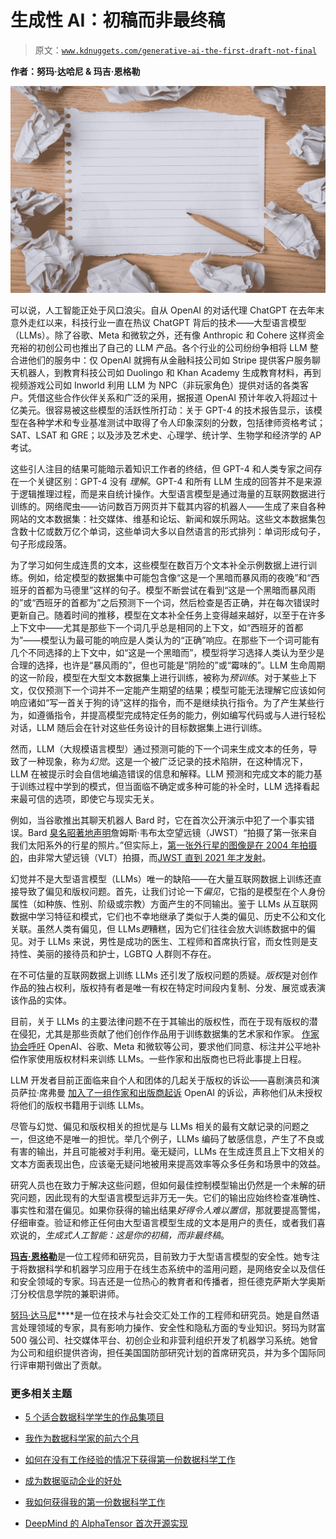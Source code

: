 # 生成性 AI：初稿而非最终稿

> 原文：[`www.kdnuggets.com/generative-ai-the-first-draft-not-final`](https://www.kdnuggets.com/generative-ai-the-first-draft-not-final)

**作者：努玛·达哈尼 & 玛吉·恩格勒**

![生成性 AI：初稿而非最终稿](img/0e325d6fb9017bf797b00d207f388bdb.png)

可以说，人工智能正处于风口浪尖。自从 OpenAI 的对话代理 ChatGPT 在去年末意外走红以来，科技行业一直在热议 ChatGPT 背后的技术——大型语言模型（LLMs）。除了谷歌、Meta 和微软之外，还有像 Anthropic 和 Cohere 这样资金充裕的初创公司也推出了自己的 LLM 产品。各个行业的公司纷纷争相将 LLM 整合进他们的服务中：仅 OpenAI 就拥有从金融科技公司如 Stripe 提供客户服务聊天机器人，到教育科技公司如 Duolingo 和 Khan Academy 生成教育材料，再到视频游戏公司如 Inworld 利用 LLM 为 NPC（非玩家角色）提供对话的各类客户。凭借这些合作伙伴关系和广泛的采用，据报道 OpenAI 预计年收入将超过十亿美元。很容易被这些模型的活跃性所打动：关于 GPT-4 的技术报告显示，该模型在各种学术和专业基准测试中取得了令人印象深刻的分数，包括律师资格考试；SAT、LSAT 和 GRE；以及涉及艺术史、心理学、统计学、生物学和经济学的 AP 考试。

这些引人注目的结果可能暗示着知识工作者的终结，但 GPT-4 和人类专家之间存在一个关键区别：GPT-4 没有 *理解*。GPT-4 和所有 LLM 生成的回答并不是来源于逻辑推理过程，而是来自统计操作。大型语言模型是通过海量的互联网数据进行训练的。网络爬虫——访问数百万网页并下载其内容的机器人——生成了来自各种网站的文本数据集：社交媒体、维基和论坛、新闻和娱乐网站。这些文本数据集包含数十亿或数万亿个单词，这些单词大多以自然语言的形式排列：单词形成句子，句子形成段落。

为了学习如何生成连贯的文本，这些模型在数百万个文本补全示例数据上进行训练。例如，给定模型的数据集中可能包含像“这是一个黑暗而暴风雨的夜晚”和“西班牙的首都为马德里”这样的句子。模型不断尝试在看到“这是一个黑暗而暴风雨的”或“西班牙的首都为”之后预测下一个词，然后检查是否正确，并在每次错误时更新自己。随着时间的推移，模型在文本补全任务上变得越来越好，以至于在许多上下文中——尤其是那些下一个词几乎总是相同的上下文，如“西班牙的首都为”——模型认为最可能的响应是人类认为的“正确”响应。在那些下一个词可能有几个不同选择的上下文中，如“这是一个黑暗而”，模型将学习选择人类认为至少是合理的选择，也许是“暴风雨的”，但也可能是“阴险的”或“霉味的”。LLM 生命周期的这一阶段，模型在大型文本数据集上进行训练，被称为*预训练*。对于某些上下文，仅仅预测下一个词并不一定能产生期望的结果；模型可能无法理解它应该如何响应诸如“写一首关于狗的诗”这样的指令，而不是继续执行指令。为了产生某些行为，如遵循指令，并提高模型完成特定任务的能力，例如编写代码或与人进行轻松对话，LLM 随后会在针对这些任务设计的目标数据集上进行训练。

然而，LLM（大规模语言模型）通过预测可能的下一个词来生成文本的任务，导致了一种现象，称为*幻觉*。这是一个被广泛记录的技术陷阱，在这种情况下，LLM 在被提示时会自信地编造错误的信息和解释。LLM 预测和完成文本的能力基于训练过程中学到的模式，但当面临不确定或多种可能的补全时，LLM 选择看起来最可信的选项，即使它与现实无关。

例如，当谷歌推出其聊天机器人 Bard 时，它在首次公开演示中犯了一个事实错误。Bard [臭名昭著地声明](https://www.theverge.com/2023/2/8/23590864/google-ai-chatbot-bard-mistake-error-exoplanet-demo)詹姆斯·韦布太空望远镜（JWST）“拍摄了第一张来自我们太阳系外的行星的照片。”但实际上，[第一张外行星的图像是在 2004 年拍摄的](https://exoplanets.nasa.gov/resources/300/2m1207-b-first-image-of-an-exoplanet)，由非常大望远镜（VLT）拍摄，而[JWST 直到 2021 年才发射](https://webb.nasa.gov/content/about/launch.html)。

幻觉并不是大型语言模型（LLMs）唯一的缺陷——在大量互联网数据上训练还直接导致了偏见和版权问题。首先，让我们讨论一下*偏见*，它指的是模型在个人身份属性（如种族、性别、阶级或宗教）方面产生的不同输出。鉴于 LLMs 从互联网数据中学习特征和模式，它们也不幸地继承了类似于人类的偏见、历史不公和文化关联。虽然人类有偏见，但 LLMs*更*糟糕，因为它们往往会放大训练数据中的偏见。对于 LLMs 来说，男性是成功的医生、工程师和首席执行官，而女性则是支持性、美丽的接待员和护士，LGBTQ 人群则不存在。

在不可估量的互联网数据上训练 LLMs 还引发了版权问题的质疑。*版权*是对创作作品的独占权利，版权持有者是唯一有权在特定时间段内复制、分发、展览或表演该作品的实体。

目前，关于 LLMs 的主要法律问题不在于其输出的版权性，而在于现有版权的潜在侵犯，尤其是那些贡献了他们创作作品用于训练数据集的艺术家和作家。 [作家协会呼吁](https://actionnetwork.org/petitions/authors-guild-open-letter-to-generative-ai-leaders) OpenAI、谷歌、Meta 和微软等公司，要求他们同意、标注并公平地补偿作家使用版权材料来训练 LLMs。一些作家和出版商也已将此事提上日程。

LLM 开发者目前正面临来自个人和团体的几起关于版权的诉讼——喜剧演员和演员萨拉·席弗曼 [加入了一组作家和出版商起诉](https://www.bloomberglaw.com/public/desktop/document/SilvermanetalvOPENAIINCetalDocketNo323cv03416NDCalJul072023CourtD?doc_id=X2K29SU053M9IPPTMOJPHDL8KSC) OpenAI 的诉讼，声称他们从未授权将他们的版权书籍用于训练 LLMs。

尽管与幻觉、偏见和版权相关的担忧是与 LLMs 相关的最有文献记录的问题之一，但这绝不是唯一的担忧。举几个例子，LLMs 编码了敏感信息，产生了不良或有害的输出，并且可能被对手利用。毫无疑问，LLMs 在生成连贯且上下文相关的文本方面表现出色，应该毫无疑问地被用来提高效率等众多任务和场景中的效益。

研究人员也在致力于解决这些问题，但如何最佳控制模型输出仍然是一个未解的研究问题，因此现有的大型语言模型远非万无一失。它们的输出应始终检查准确性、事实性和潜在偏见。如果你获得的输出结果*好得令人难以置信*，那就要提高警惕，仔细审查。验证和修正任何由大型语言模型生成的文本是用户的责任，或者我们喜欢说的，*生成式人工智能：这是你的初稿，而非最终稿*。

[**玛吉·恩格勒**](https://www.linkedin.com/in/maggie-engler-717852132/)是一位工程师和研究员，目前致力于大型语言模型的安全性。她专注于将数据科学和机器学习应用于在线生态系统中的滥用问题，是网络安全以及信任和安全领域的专家。玛吉还是一位热心的教育者和传播者，担任德克萨斯大学奥斯汀分校信息学院的兼职讲师。

**[](https://www.linkedin.com/in/numadhamani/)**[努玛·达马尼](https://www.linkedin.com/in/numadhamani/)****是一位在技术与社会交汇处工作的工程师和研究员。她是自然语言处理领域的专家，具有影响力操作、安全性和隐私方面的专业知识。努玛为财富 500 强公司、社交媒体平台、初创企业和非营利组织开发了机器学习系统。她曾为公司和组织提供咨询，担任美国国防部研究计划的首席研究员，并为多个国际同行评审期刊做出了贡献。

### 更多相关主题

+   [5 个适合数据科学学生的作品集项目](https://www.kdnuggets.com/5-portfolio-projects-for-final-year-data-science-students)

+   [我作为数据科学家的前六个月](https://www.kdnuggets.com/2021/12/first-six-months-data-scientist.html)

+   [如何在没有工作经验的情况下获得第一份数据科学工作](https://www.kdnuggets.com/2021/02/first-job-data-science-without-work-experience.html)

+   [成为数据驱动企业的好处](https://www.kdnuggets.com/2022/07/benefits-becoming-datafirst-enterprise.html)

+   [我如何获得我的第一份数据科学工作](https://www.kdnuggets.com/2023/02/got-first-job-data-scientist.html)

+   [DeepMind 的 AlphaTensor 首次开源实现](https://www.kdnuggets.com/2023/03/first-open-source-implementation-deepmind-alphatensor.html)
